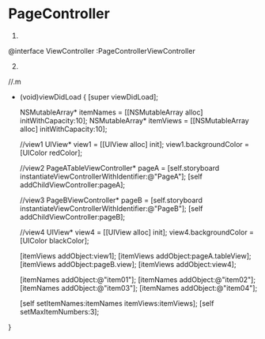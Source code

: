 # PageController

1.
@interface ViewController :PageControllerViewController

2.
//.m

- (void)viewDidLoad {
    [super viewDidLoad];


    
    NSMutableArray* itemNames = [[NSMutableArray alloc] initWithCapacity:10];
    NSMutableArray* itemViews = [[NSMutableArray alloc] initWithCapacity:10];
    
   //view1
    UIView* view1 = [[UIView alloc] init];
    view1.backgroundColor = [UIColor redColor];

   
    //view2
    PageATableViewController* pageA = [self.storyboard instantiateViewControllerWithIdentifier:@"PageA"];
    [self addChildViewController:pageA];
    
    //view3
    PageBViewController* pageB = [self.storyboard instantiateViewControllerWithIdentifier:@"PageB"];
    [self addChildViewController:pageB];
    
    
    
    //view4
    UIView* view4 = [[UIView alloc] init];
    view4.backgroundColor = [UIColor blackColor];
    
    
    [itemViews addObject:view1];
    [itemViews addObject:pageA.tableView];
    [itemViews addObject:pageB.view];
    [itemViews addObject:view4];
    
    [itemNames addObject:@"item01"];
    [itemNames addObject:@"item02"];
    [itemNames addObject:@"item03"];
    [itemNames addObject:@"item04"];
    
    [self setItemNames:itemNames itemViews:itemViews];
        [self setMaxItemNumbers:3];
    
}
